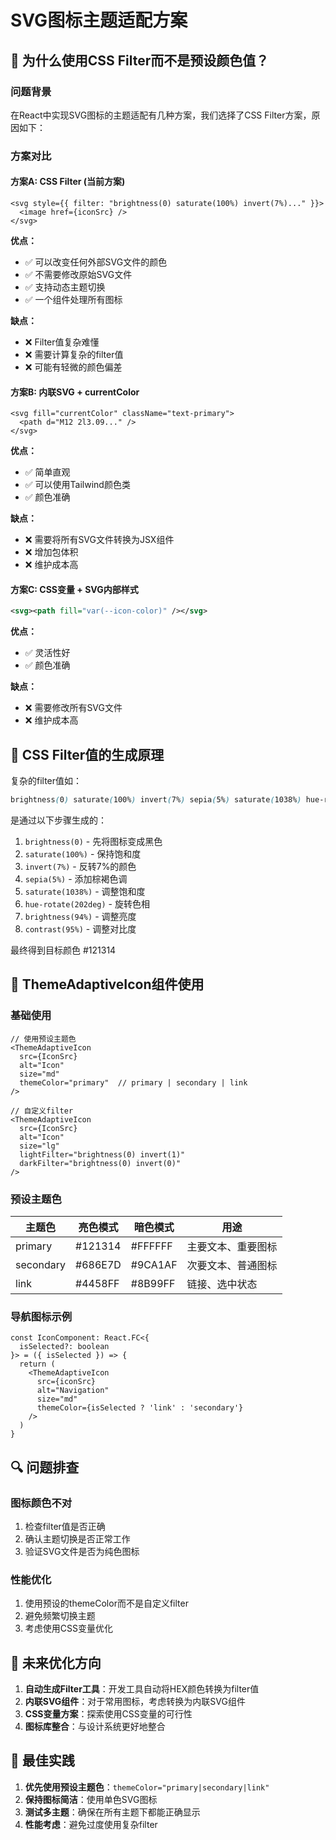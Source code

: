 # SVG图标主题适配方案

## 🤔 为什么使用CSS Filter而不是预设颜色值？

### 问题背景

在React中实现SVG图标的主题适配有几种方案，我们选择了CSS Filter方案，原因如下：

### 方案对比

#### 方案A: CSS Filter (当前方案)
```tsx
<svg style={{ filter: "brightness(0) saturate(100%) invert(7%)..." }}>
  <image href={iconSrc} />
</svg>
```

**优点：**
- ✅ 可以改变任何外部SVG文件的颜色
- ✅ 不需要修改原始SVG文件
- ✅ 支持动态主题切换
- ✅ 一个组件处理所有图标

**缺点：**
- ❌ Filter值复杂难懂
- ❌ 需要计算复杂的filter值
- ❌ 可能有轻微的颜色偏差

#### 方案B: 内联SVG + currentColor
```tsx
<svg fill="currentColor" className="text-primary">
  <path d="M12 2l3.09..." />
</svg>
```

**优点：**
- ✅ 简单直观
- ✅ 可以使用Tailwind颜色类
- ✅ 颜色准确

**缺点：**
- ❌ 需要将所有SVG文件转换为JSX组件
- ❌ 增加包体积
- ❌ 维护成本高

#### 方案C: CSS变量 + SVG内部样式
```svg
<svg><path fill="var(--icon-color)" /></svg>
```

**优点：**
- ✅ 灵活性好
- ✅ 颜色准确

**缺点：**
- ❌ 需要修改所有SVG文件
- ❌ 维护成本高

## 🔧 CSS Filter值的生成原理

复杂的filter值如：
```css
brightness(0) saturate(100%) invert(7%) sepia(5%) saturate(1038%) hue-rotate(202deg) brightness(94%) contrast(95%)
```

是通过以下步骤生成的：

1. `brightness(0)` - 先将图标变成黑色
2. `saturate(100%)` - 保持饱和度
3. `invert(7%)` - 反转7%的颜色
4. `sepia(5%)` - 添加棕褐色调
5. `saturate(1038%)` - 调整饱和度
6. `hue-rotate(202deg)` - 旋转色相
7. `brightness(94%)` - 调整亮度
8. `contrast(95%)` - 调整对比度

最终得到目标颜色 #121314

## 🎨 ThemeAdaptiveIcon组件使用

### 基础使用
```tsx
// 使用预设主题色
<ThemeAdaptiveIcon 
  src={IconSrc} 
  alt="Icon" 
  size="md" 
  themeColor="primary"  // primary | secondary | link
/>

// 自定义filter
<ThemeAdaptiveIcon 
  src={IconSrc} 
  alt="Icon" 
  size="lg"
  lightFilter="brightness(0) invert(1)"
  darkFilter="brightness(0) invert(0)"
/>
```

### 预设主题色

| 主题色 | 亮色模式 | 暗色模式 | 用途 |
|--------|----------|----------|------|
| primary | #121314 | #FFFFFF | 主要文本、重要图标 |
| secondary | #686E7D | #9CA1AF | 次要文本、普通图标 |
| link | #4458FF | #8B99FF | 链接、选中状态 |

### 导航图标示例
```tsx
const IconComponent: React.FC<{
  isSelected?: boolean
}> = ({ isSelected }) => {
  return (
    <ThemeAdaptiveIcon
      src={iconSrc}
      alt="Navigation"
      size="md"
      themeColor={isSelected ? 'link' : 'secondary'}
    />
  )
}
```

## 🔍 问题排查

### 图标颜色不对
1. 检查filter值是否正确
2. 确认主题切换是否正常工作
3. 验证SVG文件是否为纯色图标

### 性能优化
1. 使用预设的themeColor而不是自定义filter
2. 避免频繁切换主题
3. 考虑使用CSS变量优化

## 🚀 未来优化方向

1. **自动生成Filter工具**：开发工具自动将HEX颜色转换为filter值
2. **内联SVG组件**：对于常用图标，考虑转换为内联SVG组件
3. **CSS变量方案**：探索使用CSS变量的可行性
4. **图标库整合**：与设计系统更好地整合

## 📝 最佳实践

1. **优先使用预设主题色**：`themeColor="primary|secondary|link"`
2. **保持图标简洁**：使用单色SVG图标
3. **测试多主题**：确保在所有主题下都能正确显示
4. **性能考虑**：避免过度使用复杂filter
